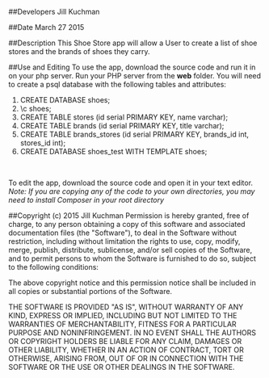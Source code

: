 ##Developers
Jill Kuchman

##Date
March 27 2015

##Description
This Shoe Store app will allow a User to create a list of shoe stores and the brands of shoes they carry.


##Use and Editing
To use the app, download the source code and run it in on your php server.
Run your PHP server from the <strong>web</strong> folder.
You will need to create a psql database with the following tables and attributes:
<br/>
<ol>
<li>CREATE DATABASE shoes;</li>
<li>\c shoes;</li>
<li>CREATE TABLE stores (id serial PRIMARY KEY, name varchar);</li>
<li>CREATE TABLE brands (id serial PRIMARY KEY, title varchar);</li>
<li>CREATE TABLE brands_stores (id serial PRIMARY KEY, brands_id int, stores_id int);</li>
<li>CREATE DATABASE shoes_test WITH TEMPLATE shoes;</li>
</ol>
<br/>

To edit the app, download the source code and open it in your text editor. <br />
    *Note: If you are copying any of the code to your own directories, you may need to install Composer
    in your root directory*

##Copyright (c) 2015 Jill Kuchman
Permission is hereby granted, free of charge, to any person obtaining a copy
of this software and associated documentation files (the "Software"), to deal
in the Software without restriction, including without limitation the rights
to use, copy, modify, merge, publish, distribute, sublicense, and/or sell
copies of the Software, and to permit persons to whom the Software is
furnished to do so, subject to the following conditions:

The above copyright notice and this permission notice shall be included in
all copies or substantial portions of the Software.

THE SOFTWARE IS PROVIDED "AS IS", WITHOUT WARRANTY OF ANY KIND, EXPRESS OR
IMPLIED, INCLUDING BUT NOT LIMITED TO THE WARRANTIES OF MERCHANTABILITY,
FITNESS FOR A PARTICULAR PURPOSE AND NONINFRINGEMENT. IN NO EVENT SHALL THE
AUTHORS OR COPYRIGHT HOLDERS BE LIABLE FOR ANY CLAIM, DAMAGES OR OTHER
LIABILITY, WHETHER IN AN ACTION OF CONTRACT, TORT OR OTHERWISE, ARISING FROM,
OUT OF OR IN CONNECTION WITH THE SOFTWARE OR THE USE OR OTHER DEALINGS IN
THE SOFTWARE.
